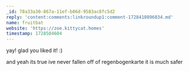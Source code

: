 ```yaml
---
_id: 78a33a30-867a-11ef-b06d-9583ac8fc5d2
reply: 'content:comments:linkroundup1:comment-1728410896834.md'
name: fruitbat
website: 'https://zoe.kittycat.homes'
timestamp: 1728504604
---
```

yay! glad you liked it! :)

and yeah its true ive never fallen off of regenbogenkarte it is much safer
